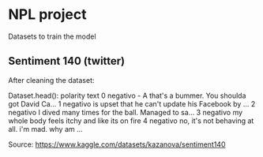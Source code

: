 # NPL project

Datasets to train the model

## Sentiment 140 (twitter)

After cleaning the dataset:

Dataset.head():
   polarity                                               text
0  negativo  - A that's a bummer.  You shoulda got David Ca...
1  negativo  is upset that he can't update his Facebook by ...
2  negativo  I dived many times for the ball. Managed to sa...
3  negativo     my whole body feels itchy and like its on fire
4  negativo  no, it's not behaving at all. i'm mad. why am ...


Source: https://www.kaggle.com/datasets/kazanova/sentiment140